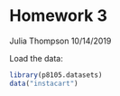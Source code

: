 Homework 3
================
Julia Thompson
10/14/2019

Load the data:

``` r
library(p8105.datasets)
data("instacart")
```
